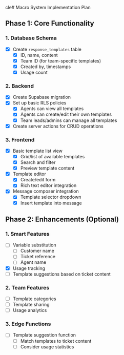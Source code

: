 cle# Macro System Implementation Plan

## Phase 1: Core Functionality

### 1. Database Schema
- [x] Create `response_templates` table
  - [x] ID, name, content
  - [x] Team ID (for team-specific templates)
  - [x] Created by, timestamps
  - [x] Usage count

### 2. Backend
- [x] Create Supabase migration
- [x] Set up basic RLS policies
  - [x] Agents can view all templates
  - [x] Agents can create/edit their own templates
  - [x] Team leads/admins can manage all templates
- [x] Create server actions for CRUD operations

### 3. Frontend
- [x] Basic template list view
  - [x] Grid/list of available templates
  - [x] Search and filter
  - [x] Preview template content
- [x] Template editor
  - [x] Create/edit form
  - [x] Rich text editor integration
- [x] Message composer integration
  - [x] Template selector dropdown
  - [x] Insert template into message

## Phase 2: Enhancements (Optional)

### 1. Smart Features
- [ ] Variable substitution
  - [ ] Customer name
  - [ ] Ticket reference
  - [ ] Agent name
- [x] Usage tracking
- [ ] Template suggestions based on ticket content

### 2. Team Features
- [ ] Template categories
- [ ] Template sharing
- [ ] Usage analytics

### 3. Edge Functions
- [ ] Template suggestion function
  - [ ] Match templates to ticket content
  - [ ] Consider usage statistics 